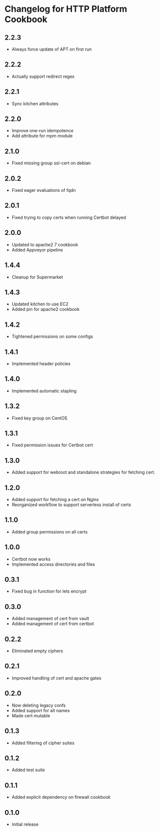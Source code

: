 # Changelog for HTTP Platform Cookbook

## 2.2.3

* Always force update of APT on first run

## 2.2.2

* Actually support redirect regex

## 2.2.1

* Sync kitchen attributes

## 2.2.0

* Improve one-run idempotence
* Add attribute for mpm module

## 2.1.0

* Fixed missing group ssl-cert on debian

## 2.0.2

* Fixed eager evaluations of fqdn

## 2.0.1

* Fixed trying to copy certs when running Certbot delayed

## 2.0.0

* Updated to apache2 7 cookbook
* Added Appveyor pipeline

## 1.4.4

* Cleanup for Supermarket

## 1.4.3

* Updated kitchen to use EC2
* Added pin for apache2 cookbook

## 1.4.2

* Tightened permissions on some configs

## 1.4.1

* Implemented header policies

## 1.4.0

* Implemented automatic stapling

## 1.3.2

* Fixed key group on CentOS

## 1.3.1

* Fixed permission issues for Certbot cert

## 1.3.0

* Added support for webroot and standalone strategies for fetching cert.

## 1.2.0

* Added support for fetching a cert on Nginx
* Reorganized workflow to support serverless install of certs

## 1.1.0

* Added group permissions on all certs

## 1.0.0

* Certbot now works
* Implemented access directories and files

## 0.3.1

* Fixed bug in function for lets encrypt

## 0.3.0

* Added management of cert from vault
* Added management of cert from certbot

## 0.2.2

* Eliminated empty ciphers

## 0.2.1

* Improved handling of cert and apache gates

## 0.2.0

* Now deleting legacy confs
* Added support for alt names
* Made cert mutable

## 0.1.3

* Added filtering of cipher suites

## 0.1.2

* Added test suite

## 0.1.1

* Added explicit dependency on firewall cookbook

## 0.1.0

* Initial release
